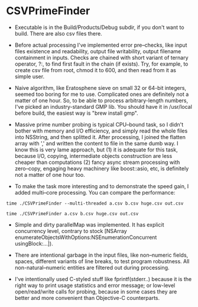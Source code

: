 # CSVPrimeFinder

* Executable is in the Build/Products/Debug subdir, if you don't want to build. 
There are also csv files there.

* Before actual processing I've implemented error pre–checks, 
like input files existence and readability, output file writability, output filename containment in inputs.
Checks are chained with short variant of ternary operator, ?:, to find first fault in the chain (if exists).
Try, for example, to create csv file from root, chmod it to 600, and then read from it as simple user.

* Naive algorithm, like Eratosphene sieve on small 32 or 64-bit integers, 
seemed too boring for me to use.
Complicated ones are definitely not a matter of one hour.
So, to be able to process arbitrary-length numbers, 
I've picked an industry-standard GMP lib.
You should have it in /usr/local before build,
the easiest way is "brew install gmp".

* Massive prime number probing is typical CPU–bound task, 
so I didn't bother with memory and I/O efficiency,
and simply read the whole files into NSString, and then splitted it. 
After processing, I joined the flatten array with ',' and written the content to file in the same dumb way. 
I know this is very lame approach, but
 (1) it is adequate for this task, because I/O, copying, intermediate objects construction 
     are less cheaper than computations
 (2) fancy async stream processing with zero–copy, engaging heavy machinery like boost::asio, 
     etc, is definitely not a matter of one hour too.

* To make the task more interesting and to demonstrate the speed gain, I added multi–core processing.
You can compare the performance:
 
```time ./CSVPrimeFinder --multi-threaded a.csv b.csv huge.csv out.csv```

```time ./CSVPrimeFinder a.csv b.csv huge.csv out.csv```

* Simple and dirty parallelMap was implemented. It has explicit concurrency level,
contrary to stock [NSArray enumerateObjectsWithOptions:NSEnumerationConcurrent usingBlock:...]).

* There are intentional garbage in the input files, like non–numeric fields, spaces, different variants of line breaks, to test program robustness. All non-natural–numeric entities are filtered out during processing. 

* I've intentionally used C-styled stuff like fprintf(stderr..) because it is the right way to print usage statistics and error message; or low-level open/read/write calls for probing, because in some cases they are better and more convenient than Objective-C counterparts.
